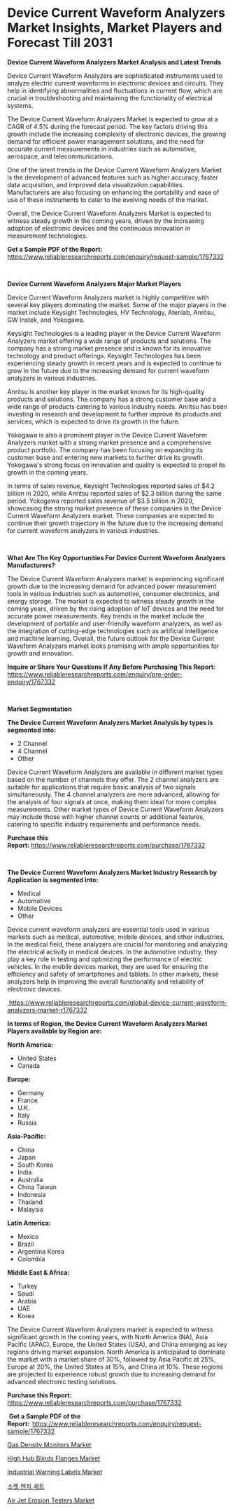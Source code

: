 <p><h1>Device Current Waveform Analyzers Market Insights, Market Players and Forecast Till 2031</h1></p><p><strong>Device Current Waveform Analyzers Market Analysis and Latest Trends</strong></p>
<p><p>Device Current Waveform Analyzers are sophisticated instruments used to analyze electric current waveforms in electronic devices and circuits. They help in identifying abnormalities and fluctuations in current flow, which are crucial in troubleshooting and maintaining the functionality of electrical systems.</p><p>The Device Current Waveform Analyzers Market is expected to grow at a CAGR of 4.5% during the forecast period. The key factors driving this growth include the increasing complexity of electronic devices, the growing demand for efficient power management solutions, and the need for accurate current measurements in industries such as automotive, aerospace, and telecommunications.</p><p>One of the latest trends in the Device Current Waveform Analyzers Market is the development of advanced features such as higher accuracy, faster data acquisition, and improved data visualization capabilities. Manufacturers are also focusing on enhancing the portability and ease of use of these instruments to cater to the evolving needs of the market.</p><p>Overall, the Device Current Waveform Analyzers Market is expected to witness steady growth in the coming years, driven by the increasing adoption of electronic devices and the continuous innovation in measurement technologies.</p></p>
<p><strong>Get a Sample PDF of the Report:&nbsp;</strong> <a href="https://www.reliableresearchreports.com/enquiry/request-sample/1767332">https://www.reliableresearchreports.com/enquiry/request-sample/1767332</a></p>
<p>&nbsp;</p>
<p><strong>Device Current Waveform Analyzers Major Market Players</strong></p>
<p><p>Device Current Waveform Analyzers market is highly competitive with several key players dominating the market. Some of the major players in the market include Keysight Technologies, HV Technology, Atenlab, Anritsu, GW Instek, and Yokogawa.</p><p>Keysight Technologies is a leading player in the Device Current Waveform Analyzers market offering a wide range of products and solutions. The company has a strong market presence and is known for its innovative technology and product offerings. Keysight Technologies has been experiencing steady growth in recent years and is expected to continue to grow in the future due to the increasing demand for current waveform analyzers in various industries.</p><p>Anritsu is another key player in the market known for its high-quality products and solutions. The company has a strong customer base and a wide range of products catering to various industry needs. Anritsu has been investing in research and development to further improve its products and services, which is expected to drive its growth in the future.</p><p>Yokogawa is also a prominent player in the Device Current Waveform Analyzers market with a strong market presence and a comprehensive product portfolio. The company has been focusing on expanding its customer base and entering new markets to further drive its growth. Yokogawa's strong focus on innovation and quality is expected to propel its growth in the coming years.</p><p>In terms of sales revenue, Keysight Technologies reported sales of $4.2 billion in 2020, while Anritsu reported sales of $2.3 billion during the same period. Yokogawa reported sales revenue of $3.5 billion in 2020, showcasing the strong market presence of these companies in the Device Current Waveform Analyzers market. These companies are expected to continue their growth trajectory in the future due to the increasing demand for current waveform analyzers in various industries.</p></p>
<p>&nbsp;</p>
<p><strong>What Are The Key Opportunities For Device Current Waveform Analyzers Manufacturers?</strong></p>
<p><p>The Device Current Waveform Analyzers market is experiencing significant growth due to the increasing demand for advanced power measurement tools in various industries such as automotive, consumer electronics, and energy storage. The market is expected to witness steady growth in the coming years, driven by the rising adoption of IoT devices and the need for accurate power measurements. Key trends in the market include the development of portable and user-friendly waveform analyzers, as well as the integration of cutting-edge technologies such as artificial intelligence and machine learning. Overall, the future outlook for the Device Current Waveform Analyzers market looks promising with ample opportunities for growth and innovation.</p></p>
<p><strong>Inquire or Share Your Questions If Any Before Purchasing This Report:</strong> <a href="https://www.reliableresearchreports.com/enquiry/pre-order-enquiry/1767332">https://www.reliableresearchreports.com/enquiry/pre-order-enquiry/1767332</a></p>
<p>&nbsp;</p>
<p><strong>Market Segmentation</strong></p>
<p><strong>The Device Current Waveform Analyzers Market Analysis by types is segmented into:</strong></p>
<p><ul><li>2 Channel</li><li>4 Channel</li><li>Other</li></ul></p>
<p><p>Device Current Waveform Analyzers are available in different market types based on the number of channels they offer. The 2 channel analyzers are suitable for applications that require basic analysis of two signals simultaneously. The 4 channel analyzers are more advanced, allowing for the analysis of four signals at once, making them ideal for more complex measurements. Other market types of Device Current Waveform Analyzers may include those with higher channel counts or additional features, catering to specific industry requirements and performance needs.</p></p>
<p><strong>Purchase this Report:&nbsp;</strong><a href="https://www.reliableresearchreports.com/purchase/1767332">https://www.reliableresearchreports.com/purchase/1767332</a></p>
<p>&nbsp;</p>
<p><strong>The Device Current Waveform Analyzers Market Industry Research by Application is segmented into:</strong></p>
<p><ul><li>Medical</li><li>Automotive</li><li>Mobile Devices</li><li>Other</li></ul></p>
<p><p>Device current waveform analyzers are essential tools used in various markets such as medical, automotive, mobile devices, and other industries. In the medical field, these analyzers are crucial for monitoring and analyzing the electrical activity in medical devices. In the automotive industry, they play a key role in testing and optimizing the performance of electric vehicles. In the mobile devices market, they are used for ensuring the efficiency and safety of smartphones and tablets. In other markets, these analyzers help in improving the overall functionality and reliability of electronic devices.</p></p>
<p><a href="https://www.reliableresearchreports.com/global-device-current-waveform-analyzers-market-r1767332">&nbsp;https://www.reliableresearchreports.com/global-device-current-waveform-analyzers-market-r1767332</a></p>
<p><strong>In terms of Region, the Device Current Waveform Analyzers Market Players available by Region are:</strong></p>
<p>
    <p> <strong> North America: </strong>
        <ul>
            <li>United States</li>
            <li>Canada</li>
        </ul>
        </p> 
    <p> <strong> Europe: </strong>
        <ul>
            <li>Germany</li>
            <li>France</li>
            <li>U.K.</li>
            <li>Italy</li>
            <li>Russia</li>
        </ul>
        </p> 
    <p> <strong> Asia-Pacific: </strong>
        <ul>
            <li>China</li>
            <li>Japan</li>
            <li>South Korea</li>
            <li>India</li>
            <li>Australia</li>
            <li>China Taiwan</li>
            <li>Indonesia</li>
            <li>Thailand</li>
            <li>Malaysia</li>
        </ul>
        </p> 
    <p> <strong> Latin America: </strong>
        <ul>
            <li>Mexico</li>
            <li>Brazil</li>
            <li>Argentina Korea</li>
            <li>Colombia</li>
        </ul>
        </p> 
    <p> <strong> Middle East & Africa: </strong>
        <ul>
            <li>Turkey</li>
            <li>Saudi</li>
            <li>Arabia</li>
            <li>UAE</li>
            <li>Korea</li>
        </ul>
    </p>
    </p>
<p><p>The Device Current Waveform Analyzers market is expected to witness significant growth in the coming years, with North America (NA), Asia Pacific (APAC), Europe, the United States (USA), and China emerging as key regions driving market expansion. North America is anticipated to dominate the market with a market share of 30%, followed by Asia Pacific at 25%, Europe at 20%, the United States at 15%, and China at 10%. These regions are projected to experience robust growth due to increasing demand for advanced electronic testing solutions.</p></p>
<p><strong>Purchase this Report: </strong><a href="https://www.reliableresearchreports.com/purchase/1767332">https://www.reliableresearchreports.com/purchase/1767332</a></p>
<p>&nbsp;<strong>Get a Sample PDF of the Report:&nbsp;&nbsp;</strong><a href="https://www.reliableresearchreports.com/enquiry/request-sample/1767332">https://www.reliableresearchreports.com/enquiry/request-sample/1767332</a></p>
<p><strong></strong></p>
<p><p><a href="https://github.com/HallieBird1/Market-Research-Report-List-1/blob/main/gas-density-monitors-market.md">Gas Density Monitors Market</a></p><p><a href="https://github.com/eliyamanson4561/Market-Research-Report-List-1/blob/main/high-hub-blinds-flanges-market.md">High Hub Blinds Flanges Market</a></p><p><a href="https://medium.com/@ornellwebster/industrial-warning-labels-market-research-report-includes-analysis-on-market-size-share-and-growth-e1b75110176c">Industrial Warning Labels Market</a></p><p><a href="https://github.com/muchswr/Market-Research-Report-List-2/blob/main/110422470483.md">소켓 렌치 세트</a></p><p><a href="https://github.com/hannahforsyth9786/Market-Research-Report-List-1/blob/main/air-jet-erosion-testers-market.md">Air Jet Erosion Testers Market</a></p></p>